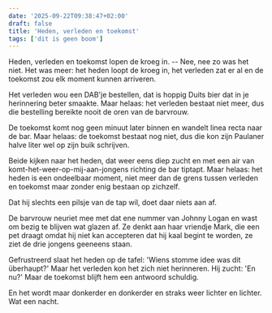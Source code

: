 ```yaml
---
date: '2025-09-22T09:38:47+02:00'
draft: false
title: 'Heden, verleden en toekomst'
tags: ['dit is geen boom']
---
```


Heden, verleden en toekomst lopen de kroeg in. -- Nee, nee zo was het niet. Het was meer: het heden loopt de kroeg in, het verleden zat er al en de toekomst zou elk moment kunnen arriveren.

Het verleden wou een DAB'je bestellen, dat is hoppig Duits bier dat in je herinnering beter smaakte. Maar helaas: het verleden bestaat niet meer, dus die bestelling bereikte nooit de oren van de barvrouw.

De toekomst komt nog geen minuut later binnen en wandelt linea recta naar de bar. Maar helaas: de toekomst bestaat nog niet, dus die kon zijn Paulaner halve liter wel op zijn buik schrijven.

Beide kijken naar het heden, dat weer eens diep zucht en met een air van komt-het-weer-op-mij-aan-jongens richting de bar tiptapt. Maar helaas: het heden is een ondeelbaar moment, niet meer dan de grens tussen verleden en toekomst maar zonder enig bestaan op zichzelf. 

Dat hij slechts een pilsje van de tap wil, doet daar niets aan af. 

De barvrouw neuriet mee met dat ene nummer van Johnny Logan en wast om bezig te blijven wat glazen af. Ze denkt aan haar vriendje Mark, die een pet draagt omdat hij niet kan accepteren dat hij kaal begint te worden, ze ziet de drie jongens geeneens staan.

Gefrustreerd slaat het heden op de tafel: 'Wiens stomme idee was dit überhaupt?' Maar het verleden kon het zich niet herinneren. Hij zucht: 'En nu?' Maar de toekomst blijft hem een antwoord schuldig.

En het wordt maar donkerder en donkerder en straks weer lichter en lichter. Wat een nacht.